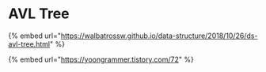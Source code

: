 # AVL Tree

{% embed url="https://walbatrossw.github.io/data-structure/2018/10/26/ds-avl-tree.html" %}

{% embed url="https://yoongrammer.tistory.com/72" %}
